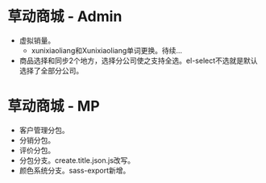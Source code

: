 # 草动商城 - Admin
* 虚拟销量。
    - xunixiaoliang和Xunixiaoliang单词更换。待续...
* 商品选择和同步2个地方，选择分公司使之支持全选。el-select不选就是默认选择了全部分公司。

# 草动商城 - MP
* 客户管理分包。
* 分销分包。
* 评价分包。
* 分包分支。create.title.json.js改写。
* 颜色系统分支。sass-export新增。
